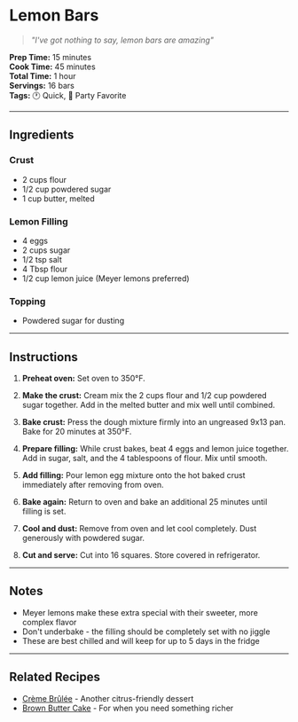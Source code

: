 # Lemon Bars

> *"I've got nothing to say, lemon bars are amazing"*

**Prep Time:** 15 minutes  
**Cook Time:** 45 minutes  
**Total Time:** 1 hour  
**Servings:** 16 bars  
**Tags:** 🕐 Quick, 🎉 Party Favorite

---

## Ingredients

### Crust
- 2 cups flour
- 1/2 cup powdered sugar
- 1 cup butter, melted

### Lemon Filling
- 4 eggs
- 2 cups sugar
- 1/2 tsp salt
- 4 Tbsp flour
- 1/2 cup lemon juice (Meyer lemons preferred)

### Topping
- Powdered sugar for dusting

---

## Instructions

1. **Preheat oven:** Set oven to 350°F.

2. **Make the crust:** Cream mix the 2 cups flour and 1/2 cup powdered sugar together. Add in the melted butter and mix well until combined.

3. **Bake crust:** Press the dough mixture firmly into an ungreased 9x13 pan. Bake for 20 minutes at 350°F.

4. **Prepare filling:** While crust bakes, beat 4 eggs and lemon juice together. Add in sugar, salt, and the 4 tablespoons of flour. Mix until smooth.

5. **Add filling:** Pour lemon egg mixture onto the hot baked crust immediately after removing from oven.

6. **Bake again:** Return to oven and bake an additional 25 minutes until filling is set.

7. **Cool and dust:** Remove from oven and let cool completely. Dust generously with powdered sugar.

8. **Cut and serve:** Cut into 16 squares. Store covered in refrigerator.

---

## Notes

- Meyer lemons make these extra special with their sweeter, more complex flavor
- Don't underbake - the filling should be completely set with no jiggle
- These are best chilled and will keep for up to 5 days in the fridge

---

## Related Recipes

- [Crème Brûlée](../desserts/creme-brulee.md) - Another citrus-friendly dessert
- [Brown Butter Cake](../desserts/brown-butter-cake.md) - For when you need something richer
